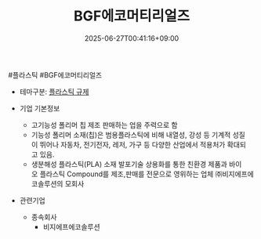 ﻿---
title: "BGF에코머티리얼즈"
date: 2025-06-27T00:41:16+09:00
lastmod: 2025-06-27T00:41:16+09:00
type: docs
sidebar:
  open: true
weight: 2
---
<div style="display:none">
  <meta property="article:published_time" content="2025-06-26T15:41:16Z" />
  <meta property="article:modified_time" content="2025-06-26T15:41:16Z" />
</div>
#플라스틱 #BGF에코머티리얼즈

- 테마구분: [플라스틱 규제](/industry-study/플라스틱-규제/)

- 기업 기본정보
	- 고기능성 폴리머 칩 제조 판매하는 업을 주력으로 함
	- 기능성 폴리머 소재(칩)은 범용플라스틱에 비해 내열성, 강성 등 기계적 성질이 뛰어나 자동차, 전기전자, 레저, 가구 등 다양한 산업에서 적용처가 확대되고 있음. 
	- 생분해성 플라스틱(PLA) 소재 발포기술 상용화를 통한 친환경 제품과 바이오 플라스틱 Compound를 제조,판매를 전문으로 영위하는 업체 ㈜비지에프에코솔루션의 모회사

- 관련기업
	- 종속회사
		- 비지에프에코솔루션
